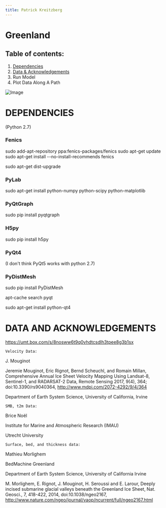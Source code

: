 ```yaml
---
title: Patrick Kreitzberg
---
```

# Greenland

## Table of contents:
1. [Dependencies](#dependencies)
2. [Data & Acknowledgements](#data)
3. Run Model
4. Plot Data Along A Path

![Image](http://www.patkreitzberg.com/gl.png)

<a name="dependencies"></a>
# DEPENDENCIES

(Python 2.7)

### Fenics

sudo add-apt-repository ppa:fenics-packages/fenics
sudo apt-get update
sudo apt-get install --no-install-recommends fenics
<p>sudo apt-get dist-upgrade
</p>

### PyLab

sudo apt-get install python-numpy python-scipy python-matplotlib

### PyQtGraph

sudo pip install pyqtgraph

### H5py

sudo pip install h5py

### PyQt4  
(I don't think PyQt5 works with python 2.7)
    
### PyDistMesh
sudo pip install PyDistMesh

apt-cache search pyqt

sudo apt-get install python-qt4

<a name="data"></a>
# DATA AND ACKNOWLEDGEMENTS

https://umt.box.com/s/8nosww6t9q0vhdtcsdlh3tpee8g3b1sx

    Velocity Data:

J. Mouginot

Jeremie Mouginot, Eric Rignot, Bernd Scheuchl, and Romain Millan, Comprehensive Annual Ice Sheet Velocity Mapping Using Landsat-8, Sentinel-1, and RADARSAT-2 Data, Remote Sensing  2017, 9(4), 364; doi:10.3390/rs9040364, http://www.mdpi.com/2072-4292/9/4/364

Department of Earth System Science, University of California, Irvine

    SMB, t2m Data:

Brice Noël

Institute for Marine and Atmospheric Research (IMAU)

Utrecht University

    Surface, bed, and thickness data:

Mathieu Morlighem

BedMachine Greenland

Department of Earth System Science, University of California Irvine

M. Morlighem, E. Rignot, J. Mouginot, H. Seroussi and E. Larour, Deeply incised submarine glacial valleys beneath the Greenland Ice Sheet, Nat. Geosci., 7, 418-422, 2014, doi:10.1038/ngeo2167, http://www.nature.com/ngeo/journal/vaop/ncurrent/full/ngeo2167.html


